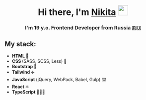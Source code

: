 <h1 align="center">Hi there, I'm <a href="https://icykit.net">Nikita</a> 
<img src="https://github.com/blackcater/blackcater/raw/main/images/Hi.gif" height="32"/></h1>
<h3 align="center">I'm 19 y.o. Frontend Developer from Russia 🇷🇺</h3>
  
<h2>My stack:</h2>
<ul>
  <li><b> HTML </b> 📑</li>
  <li><b> CSS </b> (SASS, SCSS, Less) 🎨</li>
  <li><b> Bootstrap </b> 🚀</li>
  <li><b> Tailwind </b> ✈️</li>
  <li><b> JavaScript </b> (jQuery, WebPack, Babel, Gulp) ⌨️</li>
  <li><b> React </b> ⚛️</li>
  <li><b> TypeScript </b> 🧑🏻‍💻</li>
</ul>
  
